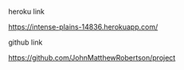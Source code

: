 heroku link

https://intense-plains-14836.herokuapp.com/

github link

https://github.com/JohnMatthewRobertson/project